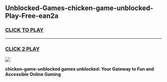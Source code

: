 
## Unblocked-Games-chicken-game-unblocked-Play-Free-ean2a
<h3>
<a href="https://premium76.site?title=chicken-game-unblocked&ref=15A">CLICK TO PLAY</a></h3>
<hr>

<h3>
<a href="https://premium76.site?title=chicken-game-unblocked&ref=15A">CLICK 2 PLAY</a>
  
</h3>

<a href="https://premium76.site?title=chicken-game-unblocked&ref=15A"><img src="https://clearcache.store/games.png"></a>


**chicken-game-unblocked games unblocked: Your Gateway to Fun and Accessible Online Gaming**
